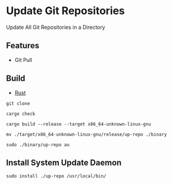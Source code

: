 [Rust Language]: https://rust-lang.org

# Update Git Repositories

Update All Git Repositories in a Directory

## Features

- Git Pull

## Build

- [Rust][Rust Language]

```shell
git clone

cargo check

cargo build --release --target x86_64-unknown-linux-gnu

mv ./target/x86_64-unknown-linux-gnu/release/up-repo ./binary

sudo ./binary/up-repo au
```

## Install System Update Daemon

```shell
sudo install ./up-repo /usr/local/bin/
```

